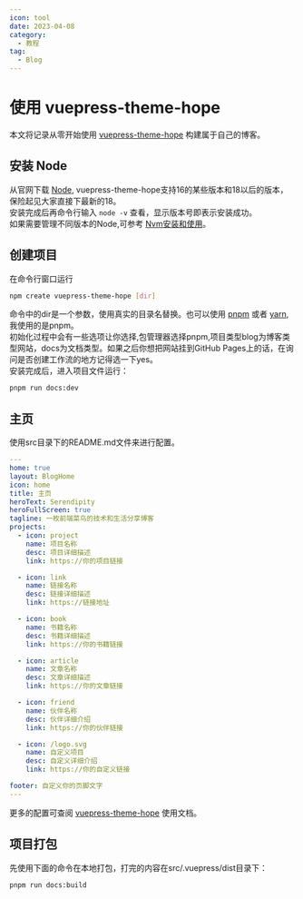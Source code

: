 ```yaml
---
icon: tool
date: 2023-04-08
category:
  - 教程
tag:
  - Blog
---
```


# 使用 vuepress-theme-hope
本文将记录从零开始使用 [vuepress-theme-hope](https://theme-hope.vuejs.press/zh/) 构建属于自己的博客。

## 安装 Node
从官网下载 [Node](https://nodejs.org/zh-cn/download), vuepress-theme-hope支持16的某些版本和18以后的版本，保险起见大家直接下最新的18。  
安装完成后再命令行输入 `node -v` 查看，显示版本号即表示安装成功。  
如果需要管理不同版本的Node,可参考 [Nvm安装和使用](/devEnv/nvm.md)。

## 创建项目
在命令行窗口运行
```bash
npm create vuepress-theme-hope [dir]
```
命令中的dir是一个参数，使用真实的目录名替换。也可以使用
[pnpm](https://pnpm.io/installation) 或者 [yarn](https://www.yarnpkg.cn/getting-started/install),我使用的是pnpm。  
初始化过程中会有一些选项让你选择,包管理器选择pnpm,项目类型blog为博客类型网站，docs为文档类型。如果之后你想把网站挂到GitHub Pages上的话，在询问是否创建工作流的地方记得选一下yes。  
安装完成后，进入项目文件运行：
```bash
pnpm run docs:dev
```

## 主页
使用src目录下的README.md文件来进行配置。
```yaml
---
home: true
layout: BlogHome
icon: home
title: 主页
heroText: Serendipity
heroFullScreen: true
tagline: 一枚前端菜鸟的技术和生活分享博客
projects:
  - icon: project
    name: 项目名称
    desc: 项目详细描述
    link: https://你的项目链接

  - icon: link
    name: 链接名称
    desc: 链接详细描述
    link: https://链接地址

  - icon: book
    name: 书籍名称
    desc: 书籍详细描述
    link: https://你的书籍链接

  - icon: article
    name: 文章名称
    desc: 文章详细描述
    link: https://你的文章链接

  - icon: friend
    name: 伙伴名称
    desc: 伙伴详细介绍
    link: https://你的伙伴链接

  - icon: /logo.svg
    name: 自定义项目
    desc: 自定义详细介绍
    link: https://你的自定义链接

footer: 自定义你的页脚文字
---
```
更多的配置可查阅 [vuepress-theme-hope](https://theme-hope.vuejs.press/zh/) 使用文档。

## 项目打包
先使用下面的命令在本地打包，打完的内容在src/.vuepress/dist目录下：
```bash
pnpm run docs:build
```
